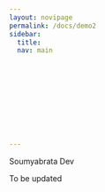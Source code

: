 ```yaml
---
layout: novipage
permalink: /docs/demo2
sidebar:
  title: 
  nav: main











---
```

Soumyabrata Dev


To be updated
